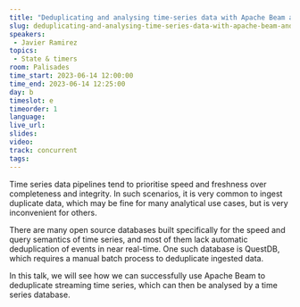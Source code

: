 ```yaml
---
title: "Deduplicating and analysing time-series data with Apache Beam and QuestDB"
slug: deduplicating-and-analysing-time-series-data-with-apache-beam-and-questdb
speakers:
 - Javier Ramirez
topics:
 - State & timers
room: Palisades
time_start: 2023-06-14 12:00:00
time_end: 2023-06-14 12:25:00
day: b
timeslot: e
timeorder: 1
language: 
live_url: 
slides: 
video: 
track: concurrent
tags:
---
```


Time series data pipelines tend to prioritise speed and freshness over completeness and integrity. In such scenarios, it is very common to ingest duplicate data, which may be fine for many analytical use cases, but is very inconvenient for others.
 
 
 
 There are many open source databases built specifically for the speed and query semantics of time series, and most of them lack automatic deduplication of events in near real-time. One such database is QuestDB, which requires a manual batch process to deduplicate ingested data.
 
 
 
 In this talk, we will see how we can successfully use Apache Beam to deduplicate streaming time series, which can then be analysed by a time series database.